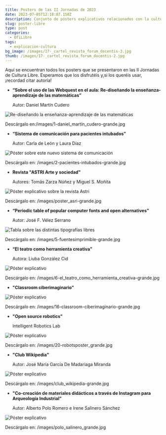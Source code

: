 ```yaml
---
title: Posters de las II Jornadas de 2023
date: 2023-07-05T12:18:07.158Z
description: Conjunto de pósters explicativos relacionados con la cultura libre
slug: poster-libre
type: post
categories:
  - OfiLibre
tags:
  - explicacion-cultura
bg_image: /images/17-_cartel_revista_forum_docentis-3.jpg
thumb: /images/17-_cartel_revista_forum_docentis-2.jpg
---
```



A﻿quí se encuentran todos los posters que se presentaron en las II Jornadas de Cultura Libre. Esperamos que los disfrutéis y,si los queréis usar, ¡recordad citar autoría! 

* **“Sobre el uso de las Webquest en el aula: Re-diseñando la enseñanza-aprendizaje de las matemáticas”**

  Autor: Daniel Martín Cudero

![Re-diseñando la enseñanza-aprendizaje de las matemáticas](/images/1-póster-daniel_martín_cudero.jpg "Webquest en el aula")

Descárgalo en:/images/1-daniel_martín_cudero-grande.jpg



* **“Sistema de comunicación para pacientes intubados”**

  Autor: Carla de León y Laura Díaz

![Póster sobre este nuevo sistema de comunicación](/images/2-sistema_de_comunicación_para_pacientes_intubados.jpg "Sistema de comunicación para pacientes intubados")

Descárgalo en: /images/2-pacientes-intubados-grande.jpg



* **Revista "ASTRI Arte y sociedad"**

  Autores: Tomás Zarza Núñez y Miguel S. Moñita

![Póster explicativo sobre la revista Astri](/images/poster_asri.jpg "Revista ASTRI")

Descárgalo en: /images/poster_asri-grande.jpg



* **“Periodic table of popular computer fonts and open alternatives”**

  Autor: José F. Vélez Serrano

![Tabla sobre las distintas tipografías libres](/images/5-fuentesimprimible.jpg "Fuentes libres")

Descárgalo en: /images/5-fuentesimprimible-grande.jpg



* **“El teatro como herramienta creativa”**

  Autora: Liuba González Cid

![Póster explicativo](/images/6-infografía-el_teatro_como_herramienta_creativa-fecyt-urjc-cultura-libre_2_2_.jpg "El teatro como herramienta creativa")

Descárgalo en: /images/6-el_teatro_como_herramienta_creativa-grande.jpg



* **"Classroom ciberimaginario"**

![Póster explicativo](/images/16-poster-classroom-ciberimaginario-impresion.jpg "Classroom ciberimaginario")

Descárgalo en: /images/16-classroom-ciberimaginario-grande.jpg



* **"Open source robotics"**

  Intelligent Robotics Lab

![Póster explicativo](/images/20-robotsposter_cultura_libre_v2-1.jpg "Open source robotics")

Descárgalo en: /images/20-robotsposter_grande.jpg



* **"Club Wikipedia"**

  Autor: José María García De Madariaga Miranda

![Póster explicativo](/images/club_wikipedia.jpg "Club Wikipedia")

Descárgalo en: /images/club_wikipedia-grande.jpg



* **"Co-creación de materiales didácticos a través de Instagram para Arqueología Industrial"**

  Autor: Alberto Polo Romero e Irene Salinero Sánchez

![Póster explicativo](/images/polo_salinero_poster_ofilibre.jpg "Co-creación de materiales didácticos a través de Instagram para Arqueología Industrial")

D﻿escárgalo en: /images/polo_salinero_grande.jpg